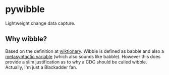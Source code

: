 # pywibble
Lightweight change data capture. 

## Why wibble?
Based on the definition at [wiktionary](https://en.wiktionary.org/wiki/wibble). Wibble is defined as babble and also a [metasyntactic variable](https://en.wiktionary.org/wiki/metasyntactic_variable#English) (which also sounds like babble). However this does provide a slim justification as to why a CDC should be called wibble. Actually, I'm just a Blackadder fan.
